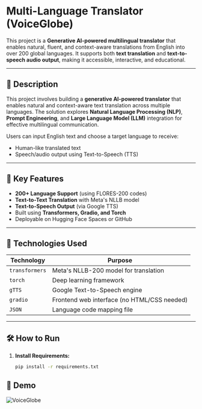 #  Multi-Language Translator (VoiceGlobe)

This project is a **Generative AI-powered multilingual translator** that enables natural, fluent, and context-aware translations from English into over 200 global languages. It supports both **text translation** and **text-to-speech audio output**, making it accessible, interactive, and educational.

---

## 📌 Description

This project involves building a **generative AI-powered translator** that enables natural and context-aware text translation across multiple languages. The solution explores **Natural Language Processing (NLP)**, **Prompt Engineering**, and **Large Language Model (LLM)** integration for effective multilingual communication.

Users can input English text and choose a target language to receive:
-  Human-like translated text
-  Speech/audio output using Text-to-Speech (TTS)

---

## 🧠 Key Features

-  **200+ Language Support** (using FLORES-200 codes)
-  **Text-to-Text Translation** with Meta's NLLB model
-  **Text-to-Speech Output** (via Google TTS)
-  Built using **Transformers, Gradio, and Torch**
-  Deployable on Hugging Face Spaces or GitHub

---

## 🚀 Technologies Used

| Technology      | Purpose                                 |
|------------------|-----------------------------------------|
| `transformers`   | Meta's NLLB-200 model for translation   |
| `torch`          | Deep learning framework                 |
| `gTTS`           | Google Text-to-Speech engine            |
| `gradio`         | Frontend web interface (no HTML/CSS needed) |
| `JSON`           | Language code mapping file              |


---

## 🛠️ How to Run

1. **Install Requirements:**
   ```bash
   pip install -r requirements.txt

## 📸 Demo

![VoiceGlobe](assets/Demo.png)


